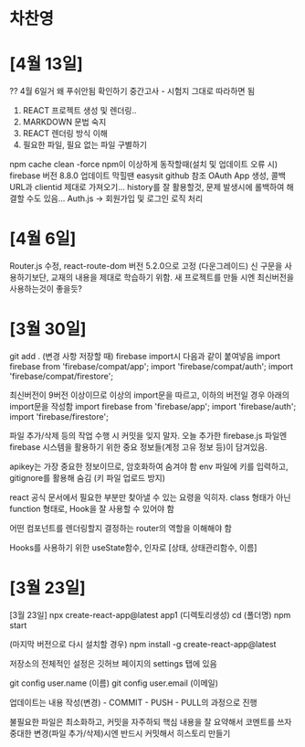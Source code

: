 # 차찬영

# [4월 13일]
?? 4월 6일거 왜 푸쉬안됨
확인하기
중간고사 - 시험지 그대로 따라하면 됨
1. REACT 프로젝트 생성 및 렌더링..
2. MARKDOWN 문법 숙지
3. REACT 렌더링 방식 이해
4. 필요한 파일, 필요 없는 파일 구별하기

npm cache clean -force
npm이 이상하게 동작할때(설치 및 업데이트 오류 시)
firebase 버전 8.8.0 업데이트
막힐땐 easysit github 참조
OAuth App 생성, 콜백URL과 clientid 제대로 가져오기...
history를 잘 활용할것, 문제 발생시에 롤백하여 해결할 수도 있음...
Auth.js -> 회원가입 및 로그인 로직 처리


# [4월 6일]
Router.js 수정, react-route-dom 버전 5.2.0으로 고정 (다운그레이드)
신 구문을 사용하기보단, 교재의 내용을 제대로 학습하기 위함.
새 프로젝트를 만들 시엔 최신버전을 사용하는것이 좋을듯?

# [3월 30일]
git add . (변경 사항 저장할 때)
firebase import시 다음과 같이 붙여넣음
import firebase from 'firebase/compat/app';
import 'firebase/compat/auth';
import 'firebase/compat/firestore';

최신버전이 9버전 이상이므로 이상의 import문을 따르고,
이하의 버전일 경우 아래의 import문을 작성함
import firebase from 'firebase/app';
import 'firebase/auth';
import 'firebase/firestore';

파일 추가/삭제 등의 작업 수행 시 커밋을 잊지 말자.
오늘 추가한 firebase.js 파일엔 firebase 시스템을 활용하기 위한 중요 정보들(계정 고유 정보 등)이 담겨있음.

apikey는 가장 중요한 정보이므로, 암호화하여 숨겨야 함
env 파일에 키를 입력하고, gitignore를 활용해 숨김 (키 파일 업로드 방지)

react 공식 문서에서 필요한 부분만 찾아낼 수 있는 요령을 익히자.
class 형태가 아닌 function 형태로, Hook을 잘 사용할 수 있어야 함

어떤 컴포넌트를 렌더링할지 결정하는 router의 역할을 이해해야 함

Hooks를 사용하기 위한 useState함수, 인자로 [상태, 상태관리함수, 이름]

# [3월 23일]

[3월 23일]
npx create-react-app@latest app1 (디렉토리생성)
cd (폴더명)
npm start

(마지막 버전으로 다시 설치할 경우)
npm install -g create-react-app@latest

저장소의 전체적인 설정은 깃허브 페이지의 settings 탭에 있음

git config user.name (이름)
git config user.email (이메일)

업데이트는 내용 작성(변경) - COMMIT - PUSH - PULL의 과정으로 진행

불필요한 파일은 최소화하고,
커밋을 자주하되 핵심 내용을 잘 요약해서 코멘트를 쓰자
중대한 변경(파일 추가/삭제)시엔 반드시 커밋해서 히스토리 만들기